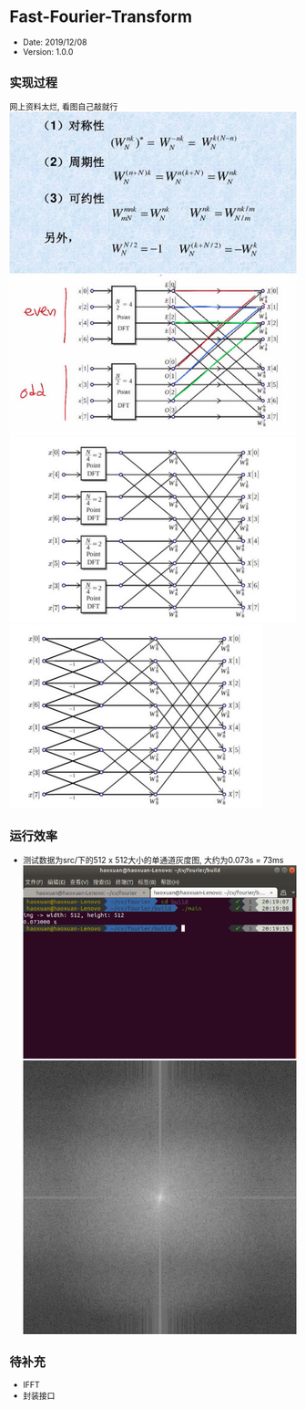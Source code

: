# Fast-Fourier-Transform

- Date: 2019/12/08
- Version: 1.0.0

## 实现过程

网上资料太烂, 看图自己敲就行  
![](asset/figure0.png)  
![](asset/figure1.png)  
![](asset/figure2.png)  
![](asset/figure3.png)  

## 运行效率

- 测试数据为src/下的512 x 512大小的单通道灰度图, 大约为0.073s = 73ms  
![](asset/time.png)  
![](asset/fft.png)  

## 待补充

- IFFT
- 封装接口
